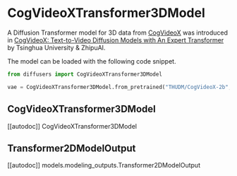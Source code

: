<!--Copyright 2024 The HuggingFace Team. All rights reserved.

Licensed under the Apache License, Version 2.0 (the "License"); you may not use this file except in compliance with
the License. You may obtain a copy of the License at

http://www.apache.org/licenses/LICENSE-2.0

Unless required by applicable law or agreed to in writing, software distributed under the License is distributed on
an "AS IS" BASIS, WITHOUT WARRANTIES OR CONDITIONS OF ANY KIND, either express or implied. See the License for the
specific language governing permissions and limitations under the License. -->

# CogVideoXTransformer3DModel

A Diffusion Transformer model for 3D data from [CogVideoX](https://github.com/THUDM/CogVideo) was introduced in [CogVideoX: Text-to-Video Diffusion Models with An Expert Transformer](https://github.com/THUDM/CogVideo/blob/main/resources/CogVideoX.pdf) by Tsinghua University & ZhipuAI.

The model can be loaded with the following code snippet.

```python
from diffusers import CogVideoXTransformer3DModel

vae = CogVideoXTransformer3DModel.from_pretrained("THUDM/CogVideoX-2b", subfolder="transformer", torch_dtype=torch.float16).to("cuda")
```

## CogVideoXTransformer3DModel

[[autodoc]] CogVideoXTransformer3DModel

## Transformer2DModelOutput

[[autodoc]] models.modeling_outputs.Transformer2DModelOutput
